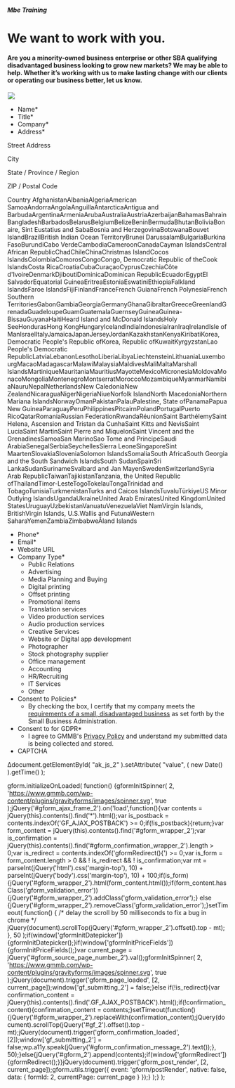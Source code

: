 

























##### Mbe Training

 




We want to
work with you.
=========================

 












#### Are you a minority-owned business enterprise or other SBA qualifying disadvantaged business looking to grow new markets? We may be able to help. Whether it’s working with us to make lasting change with our clients or operating our business better, let us know.

 


















![](data:image/gif;base64,R0lGODlhAQABAAAAACH5BAEKAAEALAAAAAABAAEAAAICTAEAOw==)![](https://www.gmmb.com/wp-content/uploads/2020/12/Envelope_New.gif) 






* Name\*
* Title\*
* Company\*
* Address\*


Street Address


City


State / Province / Region


ZIP / Postal Code


Country
AfghanistanAlbaniaAlgeriaAmerican SamoaAndorraAngolaAnguillaAntarcticaAntigua and BarbudaArgentinaArmeniaArubaAustraliaAustriaAzerbaijanBahamasBahrainBangladeshBarbadosBelarusBelgiumBelizeBeninBermudaBhutanBoliviaBonaire, Sint Eustatius and SabaBosnia and HerzegovinaBotswanaBouvet IslandBrazilBritish Indian Ocean TerritoryBrunei DarussalamBulgariaBurkina FasoBurundiCabo VerdeCambodiaCameroonCanadaCayman IslandsCentral African RepublicChadChileChinaChristmas IslandCocos IslandsColombiaComorosCongoCongo, Democratic Republic of theCook IslandsCosta RicaCroatiaCubaCuraçaoCyprusCzechiaCôte d'IvoireDenmarkDjiboutiDominicaDominican RepublicEcuadorEgyptEl SalvadorEquatorial GuineaEritreaEstoniaEswatiniEthiopiaFalkland IslandsFaroe IslandsFijiFinlandFranceFrench GuianaFrench PolynesiaFrench Southern TerritoriesGabonGambiaGeorgiaGermanyGhanaGibraltarGreeceGreenlandGrenadaGuadeloupeGuamGuatemalaGuernseyGuineaGuinea-BissauGuyanaHaitiHeard Island and McDonald IslandsHoly SeeHondurasHong KongHungaryIcelandIndiaIndonesiaIranIraqIrelandIsle of ManIsraelItalyJamaicaJapanJerseyJordanKazakhstanKenyaKiribatiKorea, Democratic People's Republic ofKorea, Republic ofKuwaitKyrgyzstanLao People's Democratic RepublicLatviaLebanonLesothoLiberiaLibyaLiechtensteinLithuaniaLuxembourgMacaoMadagascarMalawiMalaysiaMaldivesMaliMaltaMarshall IslandsMartiniqueMauritaniaMauritiusMayotteMexicoMicronesiaMoldovaMonacoMongoliaMontenegroMontserratMoroccoMozambiqueMyanmarNamibiaNauruNepalNetherlandsNew CaledoniaNew ZealandNicaraguaNigerNigeriaNiueNorfolk IslandNorth MacedoniaNorthern Mariana IslandsNorwayOmanPakistanPalauPalestine, State ofPanamaPapua New GuineaParaguayPeruPhilippinesPitcairnPolandPortugalPuerto RicoQatarRomaniaRussian FederationRwandaRéunionSaint BarthélemySaint Helena, Ascension and Tristan da CunhaSaint Kitts and NevisSaint LuciaSaint MartinSaint Pierre and MiquelonSaint Vincent and the GrenadinesSamoaSan MarinoSao Tome and PrincipeSaudi ArabiaSenegalSerbiaSeychellesSierra LeoneSingaporeSint MaartenSlovakiaSloveniaSolomon IslandsSomaliaSouth AfricaSouth Georgia and the South Sandwich IslandsSouth SudanSpainSri LankaSudanSurinameSvalbard and Jan MayenSwedenSwitzerlandSyria Arab RepublicTaiwanTajikistanTanzania, the United Republic ofThailandTimor-LesteTogoTokelauTongaTrinidad and TobagoTunisiaTurkmenistanTurks and Caicos IslandsTuvaluTürkiyeUS Minor Outlying IslandsUgandaUkraineUnited Arab EmiratesUnited KingdomUnited StatesUruguayUzbekistanVanuatuVenezuelaViet NamVirgin Islands, BritishVirgin Islands, U.S.Wallis and FutunaWestern SaharaYemenZambiaZimbabweÅland Islands
* Phone\*
* Email\*
* Website URL
* Company Type\*
	+ Public Relations
	+ Advertising
	+ Media Planning and Buying
	+ Digital printing
	+ Offset printing
	+ Promotional items
	+ Translation services
	+ Video production services
	+ Audio production services
	+ Creative Services
	+ Website or Digital app development
	+ Photographer
	+ Stock photography supplier
	+ Office management
	+ Accounting
	+ HR/Recruiting
	+ IT Services
	+ Other
* Consent to Policies\*
	+ By checking the box, I certify that my company meets the [requirements of a small, disadvantaged business](https://certify.sba.gov/am-i-eligible) as set forth by the Small Business Administration.
* Consent to for GDPR\*
	+ I agree to GMMB's [Privacy Policy](/privacy-policy/) and understand my submitted data is being collected and stored.
* CAPTCHA

  








Δdocument.getElementById( "ak\_js\_2" ).setAttribute( "value", ( new Date() ).getTime() );





gform.initializeOnLoaded( function() {gformInitSpinner( 2, 'https://www.gmmb.com/wp-content/plugins/gravityforms/images/spinner.svg', true );jQuery('#gform\_ajax\_frame\_2').on('load',function(){var contents = jQuery(this).contents().find('\*').html();var is\_postback = contents.indexOf('GF\_AJAX\_POSTBACK') >= 0;if(!is\_postback){return;}var form\_content = jQuery(this).contents().find('#gform\_wrapper\_2');var is\_confirmation = jQuery(this).contents().find('#gform\_confirmation\_wrapper\_2').length > 0;var is\_redirect = contents.indexOf('gformRedirect(){') >= 0;var is\_form = form\_content.length > 0 && ! is\_redirect && ! is\_confirmation;var mt = parseInt(jQuery('html').css('margin-top'), 10) + parseInt(jQuery('body').css('margin-top'), 10) + 100;if(is\_form){jQuery('#gform\_wrapper\_2').html(form\_content.html());if(form\_content.hasClass('gform\_validation\_error')){jQuery('#gform\_wrapper\_2').addClass('gform\_validation\_error');} else {jQuery('#gform\_wrapper\_2').removeClass('gform\_validation\_error');}setTimeout( function() { /\* delay the scroll by 50 milliseconds to fix a bug in chrome \*/ jQuery(document).scrollTop(jQuery('#gform\_wrapper\_2').offset().top - mt); }, 50 );if(window['gformInitDatepicker']) {gformInitDatepicker();}if(window['gformInitPriceFields']) {gformInitPriceFields();}var current\_page = jQuery('#gform\_source\_page\_number\_2').val();gformInitSpinner( 2, 'https://www.gmmb.com/wp-content/plugins/gravityforms/images/spinner.svg', true );jQuery(document).trigger('gform\_page\_loaded', [2, current\_page]);window['gf\_submitting\_2'] = false;}else if(!is\_redirect){var confirmation\_content = jQuery(this).contents().find('.GF\_AJAX\_POSTBACK').html();if(!confirmation\_content){confirmation\_content = contents;}setTimeout(function(){jQuery('#gform\_wrapper\_2').replaceWith(confirmation\_content);jQuery(document).scrollTop(jQuery('#gf\_2').offset().top - mt);jQuery(document).trigger('gform\_confirmation\_loaded', [2]);window['gf\_submitting\_2'] = false;wp.a11y.speak(jQuery('#gform\_confirmation\_message\_2').text());}, 50);}else{jQuery('#gform\_2').append(contents);if(window['gformRedirect']) {gformRedirect();}}jQuery(document).trigger('gform\_post\_render', [2, current\_page]);gform.utils.trigger({ event: 'gform/postRender', native: false, data: { formId: 2, currentPage: current\_page } });} );} );





















